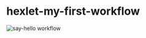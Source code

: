 # hexlet-my-first-workflow
![say-hello workflow](https://github.com/tim17d/hexlet-my-first-workflow/actions/workflows/say-hello.yml/badge.svg)
